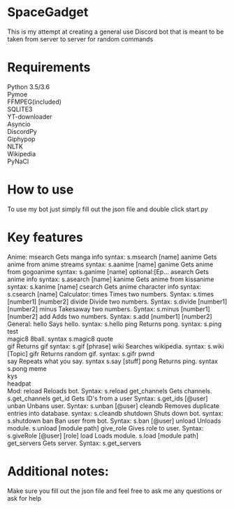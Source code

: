 # SpaceGadget
This is my attempt at creating a general use Discord bot that is meant to be taken from server to server for random commands
# Requirements
 Python 3.5/3.6<br/>
 Pymoe<br/>
 FFMPEG(included)<br/>
 SQLITE3<br/>
 YT-downloader<br/>
 Asyncio<br/>
 DiscordPy<br/>
 Giphypop<br/>
 NLTK<br/>
 Wikipedia<br/>
 PyNaCl
 # How to use
 To use my bot just simply fill out the json file and double click start.py
 # Key features
 Anime:
  msearch      Gets manga info syntax: s.msearch [name]
  aanime       Gets anime from anime streams syntax: s.aanime [name]
  ganime       Gets anime from gogoanime syntax: s.ganime [name] optional:[Ep...
  asearch      Gets anime info syntax: s.asearch [name]
  kanime       Gets anime from kissanime syntax: s.kanime [name]
  csearch      Gets anime character info syntax: s.csearch [name]
Calculator:
  times        Times two numbers. Syntax: s.times [number1] [number2]
  divide       Divide two numbers. Syntax: s.divide [number1] [number2]
  minus        Takesaway two numbers. Syntax: s.minus [number1] [number2]
  add          Adds two numbers. Syntax: s.add [number1] [number2]
General:
  hello        Says hello. syntax: s.hello
  ping         Returns pong. syntax: s.ping
  test         
  magic8       8ball. syntax s.magic8
  quote        
  gif          Returns gif syntax: s.gif [phrase]
  wiki         Searches wikipedia. syntax: s.wiki [Topic]
  gifr         Returns random gif. syntax: s.gifr
  pwnd         
  say          Repeats what you say. syntax s.say [stuff]
  pong         Returns ping. syntax s.pong
  meme         
  kys          
  headpat      
Mod:
  reload       Reloads bot. Syntax: s.reload
  get_channels Gets channels. s.get_channels
  get_id       Gets ID's from a user Syntax: s.get_ids [@user]
  unban        Unbans user. Syntax: s.unban [@user]
  cleandb      Removes duplicate entries into database. syntax: s.cleandb
  shutdown     Shuts down bot. syntax: s.shutdown
  ban          Ban user from bot. Syntax: s.ban [@user]
  unload       Unloads module. s.unload [module path]
  give_role    Gives role to user. Syntax: s.giveRole [@user] [role]
  load         Loads module. s.load [module path]
  get_servers  Gets server. Syntax: s.get_servers
 # Additional notes:
 Make sure you fill out the json file and feel free to ask me any questions or ask for help
